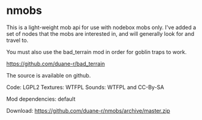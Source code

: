 # nmobs

This is a light-weight mob api for use with nodebox mobs only. I've added a set of nodes that the mobs are interested in, and will generally look for and travel to.

You must also use the bad_terrain mod in order for goblin traps to work.

https://github.com/duane-r/bad_terrain


The source is available on github.

Code: LGPL2
Textures: WTFPL
Sounds: WTFPL and CC-By-SA

Mod dependencies: default

Download: https://github.com/duane-r/nmobs/archive/master.zip
